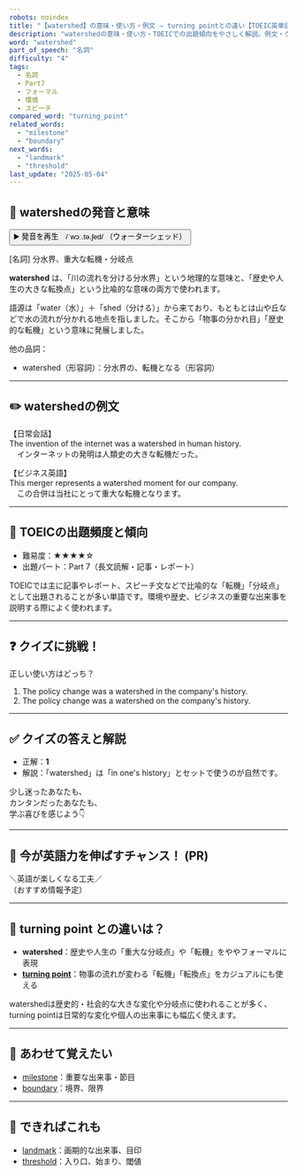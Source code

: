 ```yaml
---
robots: noindex
title: "【watershed】の意味・使い方・例文 ― turning pointとの違い【TOEIC英単語】"
description: "watershedの意味・使い方・TOEICでの出題傾向をやさしく解説。例文・クイズ付きでturning pointとの違いもわかりやすく学べます。"
word: "watershed"
part_of_speech: "名詞"
difficulty: "4"
tags:
  - 名詞
  - Part7
  - フォーマル
  - 環境
  - スピーチ
compared_word: "turning_point"
related_words:
  - "milestone"
  - "boundary"
next_words:
  - "landmark"
  - "threshold"
last_update: "2025-05-04"
---
```


## 🔰 watershedの発音と意味

<button class="play-audio" onclick="playTTS('watershed')">
  <span class="play-audio-main">
    ▶️ 発音を再生　/ˈwɔː.tə.ʃed/
  </span>
  <span class="play-audio-sub">
    （ウォーターシェッド）
  </span>
</button>

[名詞] 分水界、重大な転機・分岐点

**watershed** は、「川の流れを分ける分水界」という地理的な意味と、「歴史や人生の大きな転換点」という比喩的な意味の両方で使われます。

語源は「water（水）」＋「shed（分ける）」から来ており、もともとは山や丘などで水の流れが分かれる地点を指しました。そこから「物事の分かれ目」「歴史的な転機」という意味に発展しました。

他の品詞：  
- watershed（形容詞）：分水界の、転機となる（形容詞）

---

## ✏️ watershedの例文

【日常会話】  
The invention of the internet was a watershed in human history.  
　インターネットの発明は人類史の大きな転機だった。

【ビジネス英語】  
This merger represents a watershed moment for our company.  
　この合併は当社にとって重大な転機となります。

---

## 🎯 TOEICの出題頻度と傾向

- 難易度：★★★★☆
- 出題パート：Part 7（長文読解・記事・レポート）

TOEICでは主に記事やレポート、スピーチ文などで比喩的な「転機」「分岐点」として出題されることが多い単語です。環境や歴史、ビジネスの重要な出来事を説明する際によく使われます。

---

## ❓ クイズに挑戦！

正しい使い方はどっち？

1. The policy change was a watershed in the company's history.  
2. The policy change was a watershed on the company's history.

---

## ✅ クイズの答えと解説

- 正解：**1**
- 解説：「watershed」は「in one's history」とセットで使うのが自然です。

少し迷ったあなたも、  
カンタンだったあなたも、  
学ぶ喜びを感じよう👇️

---

## 🚀 今が英語力を伸ばすチャンス！ (PR)

<div class="info-center">
＼英語が楽しくなる工夫／<br>  
（おすすめ情報予定）
</div>

---

## 🤔  turning point との違いは？

- **watershed**：歴史や人生の「重大な分岐点」や「転機」をややフォーマルに表現
- **[turning point](/word/turning_point/)**：物事の流れが変わる「転機」「転換点」をカジュアルにも使える

watershedは歴史的・社会的な大きな変化や分岐点に使われることが多く、turning pointは日常的な変化や個人の出来事にも幅広く使えます。

---

## 🧩 あわせて覚えたい

- [milestone](/word/milestone/)：重要な出来事・節目
- [boundary](/word/boundary/)：境界、限界

---

## 📖 できればこれも

- [landmark](/word/landmark/)：画期的な出来事、目印
- [threshold](/word/threshold/)：入り口、始まり、閾値

<!-- cvid: aid32_bid25 -->
